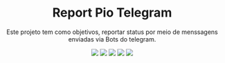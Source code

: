 <h1 align="center"> Report Pio Telegram </h1>
<p align="center">Este projeto tem como objetivos, reportar status por meio de menssagens enviadas via Bots do telegram.</p>

<p align="center">
<img src="https://img.shields.io/badge/Esp-Esp8266-green?label=Esp8266&message=Esp-12Et&style=flat"/>
<img src="https://img.shields.io/badge/Esp-Esp8266-green?label=Esp8266&message=Esp-12Et&style=flat"/>
<img src="https://img.shields.io/badge/Esp-Esp8266-green?label=Esp8266&message=Esp-12Et&style=flat"/>
<img src="https://img.shields.io/badge/Esp-Esp8266-green?label=Esp8266&message=Esp-12Et&style=flat"/>
<img src="https://img.shields.io/badge/Esp-Esp8266-green?label=Esp8266&message=Esp-12Et&style=flat"/>

</p>
